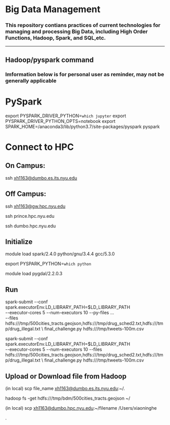 # Big Data Management
### This repository contians practices of current technologies for managing and processing Big Data, including High Order Functions, Hadoop, Spark, and  SQL,etc. 


--------------------------------------------------------------------------------------------------------------------------

## Hadoop/pyspark command

### Imformation below is for personal user as reminder, may not be generally applicable

# PySpark
export PYSPARK_DRIVER_PYTHON=`which jupyter` export PYSPARK_DRIVER_PYTHON_OPTS=notebook export SPARK_HOME=/anaconda3/lib/python3.7/site-packages/pyspark pyspark


# Connect to HPC

## On Campus:
ssh xh1163@dumbo.es.its.nyu.edu
## Off Campus:
ssh xh1163@gw.hpc.nyu.edu

ssh prince.hpc.nyu.edu

ssh dumbo.hpc.nyu.edu

## Initialize
module load spark/2.4.0 python/gnu/3.4.4 gcc/5.3.0

export PYSPARK_PYTHON=`which python`

module load pygdal/2.2.0.3

## Run

spark-submit --conf spark.executorEnv.LD_LIBRARY_PATH=$LD_LIBRARY_PATH \
--executor-cores 5 --num-executors 10 --py-files ... \
--files hdfs:///tmp/500cities_tracts.geojson,hdfs:///tmp/drug_sched2.txt,hdfs:///tmp/drug_illegal.txt \ final_challenge.py hdfs:///tmp/tweets-100m.csv

spark-submit --conf spark.executorEnv.LD_LIBRARY_PATH=$LD_LIBRARY_PATH \
--executor-cores 5 --num-executors 10 --files hdfs:///tmp/500cities_tracts.geojson,hdfs:///tmp/drug_sched2.txt,hdfs:///tmp/drug_illegal.txt \ final_challenge.py hdfs:///tmp/tweets-100m.csv


## Upload or Download file from Hadoop

(in local) scp file_name xh1163@dumbo.es.its.nyu.edu:~/.

hadoop fs -get hdfs:///tmp/bdm/500cities_tracts.geojson ~/

(in local) scp xh1163@dumbo.hpc.nyu.edu:~/filename /Users/xiaoninghe



.
